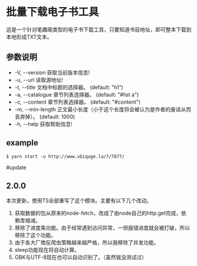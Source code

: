 #  批量下载电子书工具
这是一个针对笔趣阁类型的电子书下载工具，只要知道书目地址，即可整本下载到本地形成TXT文本。

## 参数说明
- -V, --version              获取当前版本信息!
- -u, --url <string>         读取源地址!
- -t, --title <string>       文档中标题的选择器。 (default: "h1")
- -a, --catalogue <string>   章节列表选择器。 (default: "#list a")
- -c, --content <string>     章节列表选择器。 (default: "#content")
- -m, --min-length <number>  正文最小长度（小于这个长度将会被认为是作者的废话从而丢弃掉）。 (default: 1000)
- -h, --help                 获取帮助信息!


## example
```
$ yarn start -u http://www.xbiquge.la/7/7877/
```

#update
## 2.0.0
本次更新，使用TS全部重写了这个模块。主要有以下几个改动。
1. 获取数据的包从原来的node-fetch，改成了由node自己的http.get完成，依赖库缩减。
2. 移除了进度条功能。由于经常遇到访问异常，一但报错进度就会被打破，所以移除了这个功能。
3. 由于各大厂商反爬虫策略越来越严格，所以我移除了并发功能。
4. sleep功能现在将自动计算。
5. GBK与UTF-8现在也可以自动识别了。（虽然我没测试过）

